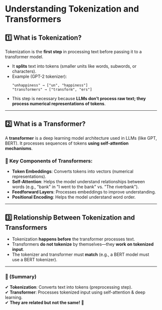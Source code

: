 # Understanding Tokenization and Transformers

## 1️⃣ What is Tokenization?
Tokenization is the **first step** in processing text before passing it to a transformer model.

- It **splits** text into tokens (smaller units like words, subwords, or characters).
- Example (GPT-2 tokenizer):
  ```
  "unhappiness" → ["un", "happiness"]
  "transformers" → ["transform", "ers"]
  ```
- This step is necessary because **LLMs don’t process raw text; they process numerical representations of tokens**.

---

## 2️⃣ What is a Transformer?
A **transformer** is a deep learning model architecture used in LLMs (like GPT, BERT). It processes sequences of tokens **using self-attention mechanisms**.

### 🔹 Key Components of Transformers:
- **Token Embeddings**: Converts tokens into vectors (numerical representations).
- **Self-Attention**: Helps the model understand relationships between words (e.g., "bank" in "I went to the bank" vs. "The riverbank").
- **Feedforward Layers**: Processes embeddings to improve understanding.
- **Positional Encoding**: Helps the model understand word order.

---

## 3️⃣ Relationship Between Tokenization and Transformers
- Tokenization **happens before** the transformer processes text.
- Transformers **do not tokenize** by themselves—they **work on tokenized input**.
- The tokenizer and transformer must **match** (e.g., a BERT model must use a BERT tokenizer).

---

### 🔹 (Summary)
✔ **Tokenization**: Converts text into tokens (preprocessing step).  
✔ **Transformer**: Processes tokenized input using self-attention & deep learning.  
✔ **They are related but not the same!** 🚀


